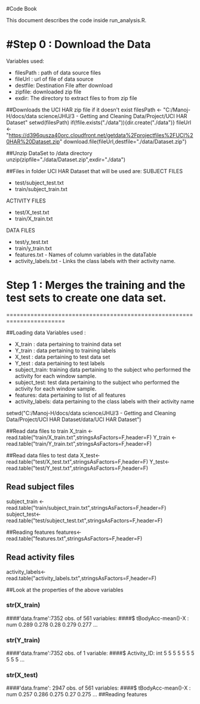 #Code Book

This document describes the code inside run_analysis.R.

#Step 0 : Download the Data
===========================

Variables used:
*  filesPath : path of data source files
*  fileUrl : url of file of data source
*  destfile: Destination File after download
*  zipfile: downloaded zip file
*  exdir: The directory to extract files to from zip file

##Downloads the UCI HAR zip file if it doesn't exist
filesPath <- "C:/Manoj-H/docs/data science/JHU/3 - Getting and Cleaning Data/Project/UCI HAR Dataset"
setwd(filesPath)
if(!file.exists("./data")){dir.create("./data")}
fileUrl <- "https://d396qusza40orc.cloudfront.net/getdata%2Fprojectfiles%2FUCI%20HAR%20Dataset.zip"
download.file(fileUrl,destfile="./data/Dataset.zip")

##Unzip DataSet to /data directory
unzip(zipfile="./data/Dataset.zip",exdir="./data")

##Files in folder UCI HAR Dataset that will be used are:
SUBJECT FILES
* test/subject_test.txt
* train/subject_train.txt

ACTIVITY FILES
* test/X_test.txt
* train/X_train.txt

DATA FILES
* test/y_test.txt
* train/y_train.txt
* features.txt - Names of column variables in the dataTable
* activity_labels.txt - Links the class labels with their activity name.

# Step 1 : Merges the training and the test sets to create one data set.
=======================================================================

##Loading data
Variables used :
* X_train : data pertaining to trainind data set
* Y_train : data pertaining to training labels
* X_test : data pertaining to test data set
* Y_test : data pertaining to test labels
* subject_train: training data pertaining to the subject who performed the activity for each window sample. 
* subject_test: test data pertaining to the subject who performed the activity for each window sample. 
* features: data pertaining to list of all features
* activity_labels: data pertaining to the class labels with their activity name

setwd("C:/Manoj-H/docs/data science/JHU/3 - Getting and Cleaning Data/Project/UCI HAR Dataset/data/UCI HAR Dataset")

##Read data files to train 
X_train <-read.table("train/X_train.txt",stringsAsFactors=F,header=F)
Y_train <-read.table("train/Y_train.txt",stringsAsFactors=F,header=F)

##Read data files to test data
X_test<-read.table("test/X_test.txt",stringsAsFactors=F,header=F)
Y_test<-read.table("test/Y_test.txt",stringsAsFactors=F,header=F)


## Read subject files
subject_train <-read.table("train/subject_train.txt",stringsAsFactors=F,header=F)
subject_test<-read.table("test/subject_test.txt",stringsAsFactors=F,header=F)

##Reading features
features<-read.table("features.txt",stringsAsFactors=F,header=F)

## Read activity files 
activity_labels<-read.table("activity_labels.txt",stringsAsFactors=F,header=F)

##Look at the properties of the above variables

### str(X_train)
####'data.frame':7352 obs. of  561 variables:
####$ tBodyAcc-mean()-X                   : num  0.289 0.278 0.28 0.279 0.277 ...
### str(Y_train)
####'data.frame':7352 obs. of  1 variable:
####$ Activity_ID: int  5 5 5 5 5 5 5 5 5 5 ...
### str(X_test)
####'data.frame':	2947 obs. of  561 variables:
####$ tBodyAcc-mean()-X                   : num  0.257 0.286 0.275 0.27 0.275 ...
##Reading features
